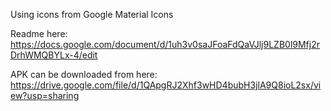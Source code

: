 Using icons from Google Material Icons

Readme here: https://docs.google.com/document/d/1uh3v0saJFoaFdQaVJlj9LZB0l9Mfj2rDrhWMQBYLx-4/edit

APK can be downloaded from here: https://drive.google.com/file/d/1QApgRJ2Xhf3wHD4bubH3jlA9Q8ioL2sx/view?usp=sharing